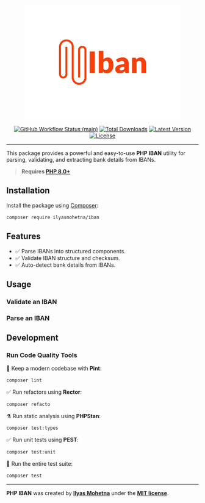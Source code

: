 <p align="center">
    <img src="https://raw.githubusercontent.com/ilyasmohetna/iban/main/docs/logo.svg" height="300" alt="PHP IBAN">
    <p align="center">
        <a href="https://github.com/ilyasmohetna/iban/actions"><img alt="GitHub Workflow Status (main)" src="https://github.com/ilyasmohetna/iban/actions/workflows/tests.yml/badge.svg"></a>
        <a href="https://packagist.org/packages/ilyasmohetna/iban"><img alt="Total Downloads" src="https://img.shields.io/packagist/dt/ilyasmohetna/iban"></a>
        <a href="https://packagist.org/packages/ilyasmohetna/iban"><img alt="Latest Version" src="https://img.shields.io/packagist/v/ilyasmohetna/iban"></a>
        <a href="https://packagist.org/packages/ilyasmohetna/iban"><img alt="License" src="https://img.shields.io/packagist/l/ilyasmohetna/iban"></a>
    </p>
</p>

---

This package provides a powerful and easy-to-use **PHP IBAN** utility for parsing, validating, and extracting bank details from IBANs.

> **Requires [PHP 8.0+](https://php.net/releases/)**

## Installation

Install the package using [Composer](https://getcomposer.org):

```bash
composer require ilyasmohetna/iban
```

## Features

-   ✅ Parse IBANs into structured components.
-   ✅ Validate IBAN structure and checksum.
-   ✅ Auto-detect bank details from IBANs.

## Usage

### Validate an IBAN

### Parse an IBAN

## Development

### Run Code Quality Tools

🧹 Keep a modern codebase with **Pint**:

```bash
composer lint
```

✅ Run refactors using **Rector**:

```bash
composer refacto
```

⚗️ Run static analysis using **PHPStan**:

```bash
composer test:types
```

✅ Run unit tests using **PEST**:

```bash
composer test:unit
```

🚀 Run the entire test suite:

```bash
composer test
```

---

**PHP IBAN** was created by **[Ilyas Mohetna](https://github.com/ilyasmohetna)** under the **[MIT license](https://opensource.org/licenses/MIT)**.
